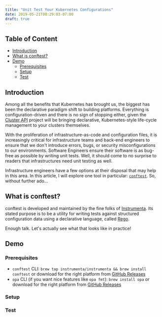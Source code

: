 ```yaml
---
title: "Unit Test Your Kubernetes Configurations"
date: 2019-05-21T08:29:03-07:00
draft: true
---
```


## Table of Content

<!-- vim-markdown-toc GFM -->

- [Introduction](#introduction)
- [What is conftest?](#what-is-conftest)
- [Demo](#demo)
  - [Prerequisites](#prerequisites)
  - [Setup](#setup)
  - [Test](#test)

<!-- vim-markdown-toc -->

## Introduction

Among all the benefits that Kubernetes has brought us, the biggest has been the
declarative paradigm shift to building platforms. Everything is
configuration-driven and there is no sign of stopping either, given the [Cluster
API](https://github.com/kubernetes-sigs/cluster-api) project will be bringing
declarative, Kubernetes-style life-cycle management to your clusters themselves.

With the proliferation of infrastructure-as-code and configuration files, it is
increasingly critical for infrastructure teams and back-end engineers to ensure
that we don't introduce errors, bugs, or security misconfigurations to our
environments. Software Engineers ensure their software is as bug-free as
possible by writing unit tests. Well, it should come to no surprise to readers
that infrastructures need unit testing as well.

Infrastructure engineers have a few options at their disposal that may help in
this area. In this article, I will explore one tool in particular:
[`conftest`](https://github.com/instrumenta/conftest). So, without further
ado...

## What is conftest?

conftest is developed and maintained by the fine folks of
[Instrumenta](https://instrumenta.dev). Its stated purpose is to be a utility
for writing tests against structured configuration data using a declarative
language, called
[Rego](https://www.openpolicyagent.org/docs/how-do-i-write-policies.html).

Enough talk. Let's actually see what that looks like in practice!

## Demo

### Prerequisites

- `conftest` CLI: `brew tap instrumenta/instrumenta && brew install conftest` or
  download for the right platform from [GitHub
  Releases](https://github.com/instrumenta/conftest/releases)
- `opa` CLI (if you want nice features like `opa fmt`): `brew install opa` or download for the right platform
  from [GitHub Releases](https://github.com/open-policy-agent/opa/releases)

### Setup

### Test
